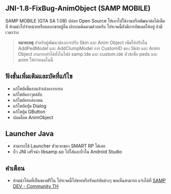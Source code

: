 ## JNI-1.8-FixBug-AnimObject (SAMP MOBILE)

SAMP MOBILE (GTA SA 1.08) ปล่อย Open Source ให้เอาไปใช้งานหรือพัฒนาต่อได้เต็มที่ ห้ามนำไปจำหน่ายหรือหลอกขายผู้อื่น
ฝากกดติดตามด้วยครับ โปรเจคนี้ยังมีการอัพเดตให้อยู่ ถ้ามีเวลาว่าง

> **หมายเหตุ**
> สำหรับผู้พัฒนาต้องการปรับ Skin และ Anim Object เพิ่มให้ปรับใน AddPedModel และ AddClumpModel
> การ CustomID ของ Skin และ Anim Object สามารถทำได้ทั้งในไฟล์ samp.ide และ custom.ide
> หัวข้อชื่อ peds และ anim ให้กำหนดในนี้

## ฟังชั่นเพิ่มเติมและบัคที่แก้ไข

- แก้ไขบัคขึ้นรถแล้วเด้งลงจากรถ
- แก้ไขบัคอาวุธสลับ
- แก้ไขบัครถล่องหน
- แก้ไขบัคปุ่ม Dialog
- แก้ไขปุ่ม GButton
- ปลดล็อค AnimObject

## Launcher Java

- สามารถใช้ Launcher ตัวแจกของ SMART RP ได้เลย
- บิ้ว JNI เสร็จนำ libsamp.so ไปใส่และบิ้วใน Android Studio

## คำเตือน

- ห้ามนำโค้ดที่เป็นของฟรีใน โปรเจคนี้ไปขายหรือรับแก้บัคต่างๆ พบเห็นสามารถ แจ้งได้ที่ [SAMP DEV - Community TH](https://discord.gg/bH7jvP8SJj)
